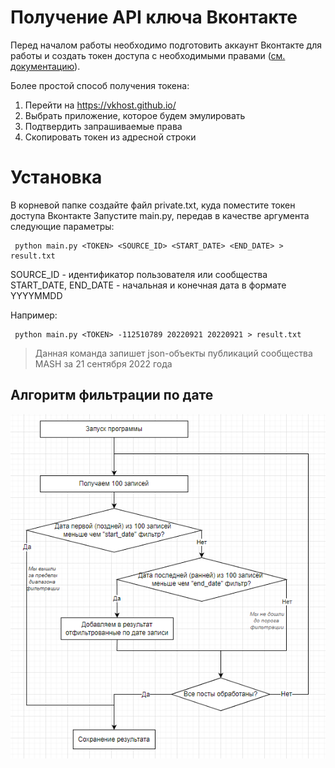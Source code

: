 
# Получение API ключа Вконтакте
Перед началом работы необходимо подготовить аккаунт Вконтакте для работы и создать токен доступа с необходимыми правами ([см. документацию](https://dev.vk.com/api/getting-started#%D0%90%D0%B2%D1%82%D0%BE%D1%80%D0%B8%D0%B7%D0%B0%D1%86%D0%B8%D1%8F%20%D0%BF%D0%BE%D0%BB%D1%8C%D0%B7%D0%BE%D0%B2%D0%B0%D1%82%D0%B5%D0%BB%D1%8F)). 

Более простой способ получения токена: 

 1. Перейти на https://vkhost.github.io/
 2. Выбрать приложение, которое будем эмулировать
 3. Подтвердить запрашиваемые права
 4. Скопировать токен из адресной строки



# Установка

В корневой папке создайте файл private.txt, куда поместите токен доступа Вконтакте
Запустите main.py, передав в качестве аргумента следующие параметры:
 

     python main.py <TOKEN> <SOURCE_ID> <START_DATE> <END_DATE> > result.txt
    
 SOURCE_ID - идентификатор пользователя или сообщества
 START_DATE, END_DATE - начальная и конечная дата в формате YYYYMMDD


Например:

     python main.py <TOKEN> -112510789 20220921 20220921 > result.txt

> Данная команда запишет json-объекты публикаций сообщества MASH за 21 сентября 2022 года

## Алгоритм фильтрации по дате
![enter image description here](doc/images/diagram.png)

